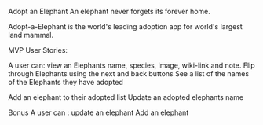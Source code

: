 Adopt an Elephant 
An elephant never forgets its forever home.

Adopt-a-Elephant is the world's leading adoption app for world's largest land mammal.

MVP User Stories:

A user can:
view an Elephants name, species, image, wiki-link and note.
Flip through Elephants using the next and back buttons 
See a list of the names of the Elephants they have adopted 

Add an elephant to their adopted list
Update an adopted elephants name

Bonus
A user can :
	update an elephant 
	Add an elephant 
